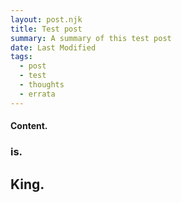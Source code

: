 ```yaml
---
layout: post.njk
title: Test post
summary: A summary of this test post
date: Last Modified
tags:
  - post
  - test
  - thoughts
  - errata
---
```


#### Content.

### is.

## King.
